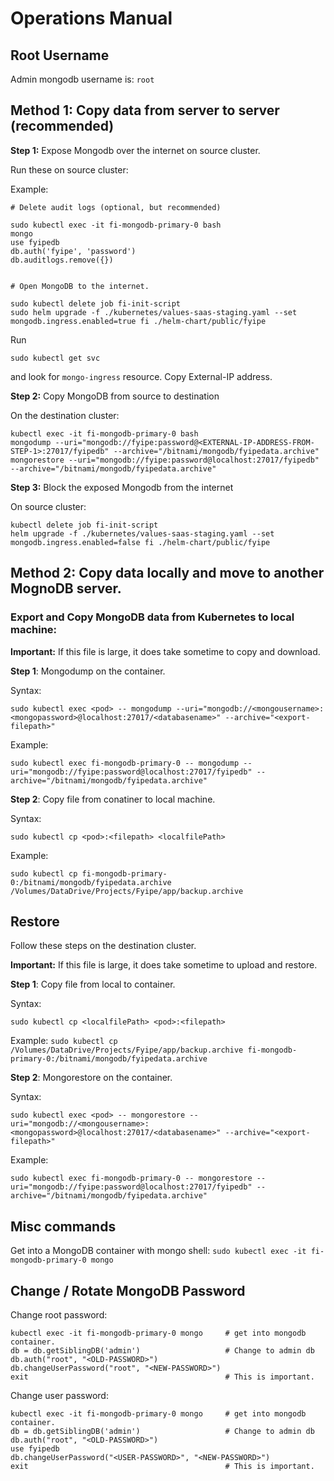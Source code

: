 # Operations Manual

## Root Username

Admin mongodb username is: `root`

## Method 1: Copy data from server to server (recommended)

**Step 1:** Expose Mongodb over the internet on source cluster. 

Run these on source cluster: 

Example: 

```
# Delete audit logs (optional, but recommended)

sudo kubectl exec -it fi-mongodb-primary-0 bash
mongo
use fyipedb
db.auth('fyipe', 'password')
db.auditlogs.remove({})


# Open MongoDB to the internet.

sudo kubectl delete job fi-init-script
sudo helm upgrade -f ./kubernetes/values-saas-staging.yaml --set mongodb.ingress.enabled=true fi ./helm-chart/public/fyipe
```

Run 

`sudo kubectl get svc`

and look for `mongo-ingress` resource. Copy External-IP address. 

**Step 2:** Copy MongoDB from source to destination

On the destination cluster: 

```
kubectl exec -it fi-mongodb-primary-0 bash
mongodump --uri="mongodb://fyipe:password@<EXTERNAL-IP-ADDRESS-FROM-STEP-1>:27017/fyipedb" --archive="/bitnami/mongodb/fyipedata.archive"
mongorestore --uri="mongodb://fyipe:password@localhost:27017/fyipedb" --archive="/bitnami/mongodb/fyipedata.archive"
```

**Step 3:** Block the exposed Mongodb from the internet

On source cluster: 

```
kubectl delete job fi-init-script
helm upgrade -f ./kubernetes/values-saas-staging.yaml --set mongodb.ingress.enabled=false fi ./helm-chart/public/fyipe
```

## Method 2: Copy data locally and move to another MognoDB server. 

### Export and Copy MongoDB data from Kubernetes to local machine: 

**Important:** If this file is large, it does take sometime to copy and download.

**Step 1**: Mongodump on the container.

Syntax: 

`sudo kubectl exec <pod> -- mongodump --uri="mongodb://<mongousername>:<mongopassword>@localhost:27017/<databasename>" --archive="<export-filepath>"`

Example: 

`sudo kubectl exec fi-mongodb-primary-0 -- mongodump --uri="mongodb://fyipe:password@localhost:27017/fyipedb" --archive="/bitnami/mongodb/fyipedata.archive"`

**Step 2**: Copy file from conatiner to local machine. 

Syntax: 

`sudo kubectl cp <pod>:<filepath> <localfilePath>`

Example:

`sudo kubectl cp fi-mongodb-primary-0:/bitnami/mongodb/fyipedata.archive /Volumes/DataDrive/Projects/Fyipe/app/backup.archive`


## Restore

Follow these steps on the destination cluster.

**Important:** If this file is large, it does take sometime to upload and restore.

**Step 1**: Copy file from local to container. 

Syntax: 

`sudo kubectl cp <localfilePath> <pod>:<filepath> `

Example: 
`sudo kubectl cp /Volumes/DataDrive/Projects/Fyipe/app/backup.archive fi-mongodb-primary-0:/bitnami/mongodb/fyipedata.archive`


**Step 2**: Mongorestore on the container.

Syntax: 

`sudo kubectl exec <pod> -- mongorestore --uri="mongodb://<mongousername>:<mongopassword>@localhost:27017/<databasename>" --archive="<export-filepath>"`

Example: 

`sudo kubectl exec fi-mongodb-primary-0 -- mongorestore --uri="mongodb://fyipe:password@localhost:27017/fyipedb" --archive="/bitnami/mongodb/fyipedata.archive"`

## Misc commands

Get into a MongoDB container with mongo shell: 
`sudo kubectl exec -it fi-mongodb-primary-0 mongo`

## Change / Rotate MongoDB Password

Change root password: 

```
kubectl exec -it fi-mongodb-primary-0 mongo     # get into mongodb container.
db = db.getSiblingDB('admin')                   # Change to admin db
db.auth("root", "<OLD-PASSWORD>")
db.changeUserPassword("root", "<NEW-PASSWORD>")
exit                                            # This is important.
```


Change user password: 

```
kubectl exec -it fi-mongodb-primary-0 mongo     # get into mongodb container.
db = db.getSiblingDB('admin')                   # Change to admin db
db.auth("root", "<OLD-PASSWORD>")
use fyipedb
db.changeUserPassword("<USER-PASSWORD>", "<NEW-PASSWORD>")
exit                                            # This is important.
```


